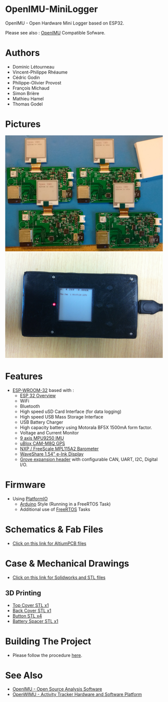 # OpenIMU-MiniLogger
OpenIMU - Open Hardware Mini Logger based on ESP32. 

Please see also :
[OpenIMU](https://github.com/introlab/OpenIMU-MiniLogger) Compatible Sofware.

# Authors
* Dominic Létourneau
* Vincent-Philippe Rhéaume
* Cédric Godin
* Philippe-Olivier Provost
* François Michaud
* Simon Brière
* Mathieu Hamel
* Thomas Godel

# Pictures

![PCB](./docs/images/OpenIMU_PCB.jpg)
![CASE](./docs/images/OpenIMU_Case.jpg)

# Features
* [ESP-WROOM-32](https://www.espressif.com/en/esp-wroom-32/resources) based with :
  * [ESP 32 Overview](https://www.espressif.com/en/products/hardware/esp32/overview)
  * WiFi
  * Bluetooth
  * High speed uSD Card Interface (for data logging)
  * High speed USB Mass Storage Interface
  * USB Battery Charger
  * High capacity battery using Motorala BF5X 1500mA form factor.
  * Voltage and Current Monitor
  * [9 axis MPU9250 IMU](https://www.invensense.com/products/motion-tracking/9-axis/mpu-9250/)
  * [uBlox CAM-M8Q GPS](https://www.u-blox.com/en/product/cam-m8-series)
  * [NXP / FreeScale MPL115A2 Barometer](https://www.nxp.com/docs/en/data-sheet/MPL115A2.pdf)
  * [WaveShare 1.54" e-Ink Display](https://www.waveshare.com/wiki/1.54inch_e-Paper_Module)
  * [Grove expansion header](http://wiki.seeedstudio.com/Grove_System/) with configurable CAN, UART, I2C, Digital I/O.

# Firmware
* Using [PlatformIO](https://platformio.org/)
  * [Arduino](https://github.com/espressif/arduino-esp32) Style (Running in a FreeRTOS Task)
  * Additional use of [FreeRTOS](https://www.freertos.org/) Tasks 

# Schematics & Fab Files
* [Click on this link for AltiumPCB files](./Hardware/AltiumPCB)

# Case & Mechanical Drawings
* [Click on this link for Solidworks and STL files](./Hardware/Solidworks)

## 3D Printing
* [Top Cover STL x1](./Hardware/Solidworks/Top%20Cover.STL)
* [Back Cover STL x1](./Hardware/Solidworks/Back%20Cover%20R2.STL)
* [Button STL x4](./Hardware/Solidworks/Bouton%20Open%20MU.STL)
* [Battery Spacer STL x1](./Hardware/Solidworks/Standoff%20Batterie.STL)

# Building The Project
* Please follow the procedure [here](https://github.com/introlab/OpenIMU-MiniLogger/wiki/Development-Tools).

# See Also
* [OpenIMU - Open Source Analysis Software](https://github.com/introlab/OpenIMU)
* [OpenWIMU - Activity Tracker Hardware and Software Platform](https://github.com/introlab/openwimu)
